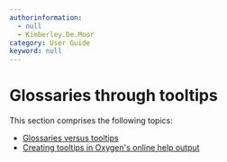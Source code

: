 ```yaml
---
authorinformation:
  - null
  - Kimberley.De.Moor
category: User Guide
keyword: null
---
```


# Glossaries through tooltips

This section comprises the following topics:

* [Glossaries versus tooltips](co_glossaries_versus_tooltips.md)
* [Creating tooltips in Oxygen's online help output](ta_creating_tooltips_in_oxygen_s_online_help_output/)

